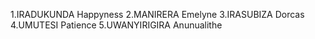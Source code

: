 1.IRADUKUNDA Happyness
2.MANIRERA Emelyne
3.IRASUBIZA Dorcas
4.UMUTESI Patience
5.UWANYIRIGIRA Anunualithe
